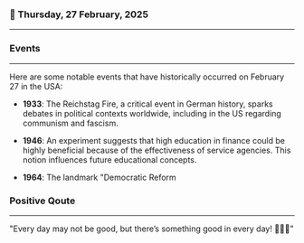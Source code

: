 ### 📅 Thursday, 27 February, 2025
------
### Events
------
Here are some notable events that have historically occurred on February 27 in the USA:

- **1933**: The Reichstag Fire, a critical event in German history, sparks debates in political contexts worldwide, including in the US regarding communism and fascism.
  
- **1946**: An experiment suggests that high education in finance could be highly beneficial because of the effectiveness of service agencies. This notion influences future educational concepts.
  
- **1964**: The landmark "Democratic Reform
### Positive Qoute
------
"Every day may not be good, but there’s something good in every day! 🌟😊✨"

